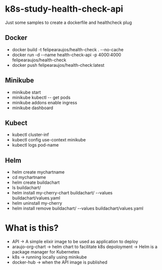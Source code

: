 # k8s-study-health-check-api
Just some samples to create a dockerfile and healthcheck plug


## Docker

- docker build -t felipearaujos/health-check . --no-cache
- docker run -d --name health-check-api -p 4000:4000 felipearaujos/health-check
- docker push felipearaujos/health-check:latest

## Minikube

- minikube start
- minikube kubectl -- get pods
- minikube addons enable ingress
- minikube dashboard

## Kubect
- kubectl cluster-inf
- kubectl config use-context minikube
- kubectl logs pod-name

## Helm

- helm create mychartname
- cd mychartname
- helm create buildachart
- ls buildachart/
- helm install my-cherry-chart buildachart/ --values buildachart/values.yaml
- helm uninstall my-cherry
- helm install remove buildachart/ --values buildachart/values.yaml



# What is this?
- API -> A simple elixir image to be used as application to deploy
- araujo-org-chart -> helm chart to facilitate k8s depoloyment -> Helm is a package manager for Kubernetes
- k8s -> running locally using minikube
- docker-hub -> when the API image is published

